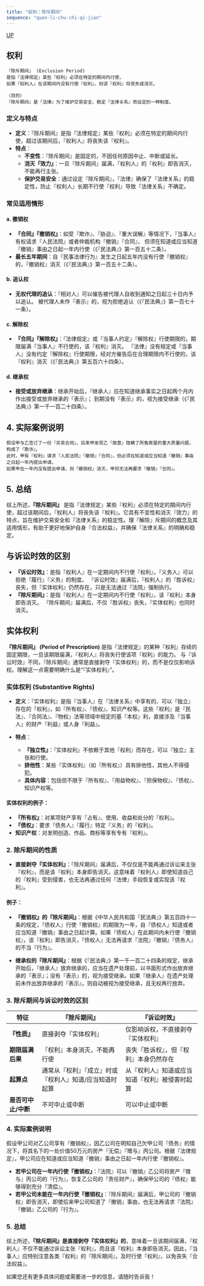 ```yaml
---
title: "权利：除斥期间"
sequence: "quan-li-chu-chi-qi-jian"
---
```


[UP](/law/civil-law-index.html)

## 权利

```text
『除斥期间』 (Exclusion Period) 
是指『法律规定』某些『权利』必须在特定的期间内行使，
如果『权利人』在该期间内没有行使『权利』，则该『权利』将丧失或消灭。

（目的）
『除斥期间』是『法律』为了维护交易安全、稳定『法律关系』而设定的一种制度。
```

### 定义与特点

- **定义**：『除斥期间』是指『法律规定』某些『权利』必须在特定的期间内行使，超过该期间后，『权利人』将丧失该『权利』。
- **特点**：
    - **不变性**：『除斥期间』是固定的，不因任何原因中止、中断或延长。
    - **消灭『效力』**：一旦『除斥期间』届满，『权利人』的『权利』即告消灭，不能再行主张。
    - **保护交易安全**：通过设定『除斥期间』，『法律』确保了『法律关系』的稳定性，防止『权利人』长期不行使『权利』导致『法律关系』不确定。

### **常见适用情形**

#### a. **撤销权**

- **『合同』『撤销权』**：如受『欺诈』、『胁迫』、『重大误解』等情况下，『当事人』有权请求『人民法院』或者仲裁机构『撤销』『合同』，
  但须在知道或应当知道『撤销』事由之日起一年内行使（《『民法典』》第一百五十二条）。
- **最长五年期间**：自『民事法律行为』发生之日起五年内没有行使『撤销权』的，『撤销权』消灭（《『民法典』》第一百五十二条）。

#### b. **追认权**

- **无权代理的追认**：『相对人』可以催告被代理人自收到通知之日起三十日内予以追认。
  被代理人未作『表示』的，视为拒绝追认（《『民法典』》第一百七十一条）。

#### c. **解除权**

- **『合同』『解除权』**：『法律规定』或『当事人约定』『解除权』行使期限的，期限届满『当事人』不行使的，该『权利』消灭。
  『法律』没有规定或『当事人』没有约定『解除权』行使期限，经对方催告后在合理期限内不行使的，该『权利』消灭（《『民法典』》第五百六十四条）。

#### d. **继承权**

- **接受或放弃继承**：继承开始后，『继承人』应在知道继承事实之日起两个月内作出接受或放弃继承的『表示』；
  到期没有『表示』的，视为接受继承（《『民法典』》第一千一百二十四条）。

## 4. **实际案例说明**

```text
假设甲与乙签订了一份『买卖合同』，后来甲发现乙『故意』隐瞒了所售房屋的重大质量问题，构成了『欺诈』。
此时，甲有『权利』请求『人民法院』『撤销』『合同』，但必须在知道或应当知道『撤销』事由之日起一年内提出申请。
如果甲在一年内没有提出申请，则『撤销权』消灭，甲将无法再要求『撤销』『合同』。
```

## 5. **总结**

综上所述，**『除斥期间』**
是指『法律规定』某些『权利』必须在特定的期间内行使，超过该期间后，『权利人』将丧失该『权利』。它具有不变性和消灭『效力』的特点，旨在维护交易安全和『法律关系』的稳定性。理『解除』斥期间的概念及其适用情形，有助于更好地保护自身『合法权益』，并确保『法律关系』的明确和稳定。

## **与诉讼时效的区别**

- **『诉讼时效』**：是指『权利人』在一定期间内不行使『权利』，『义务人』可以拒绝『履行』『义务』的制度。
  『诉讼时效』届满后，『权利人』的『胜诉权』丧失，但『实体权利』仍然存在，只是无法通过『法院』强制执行。
- **『除斥期间』**：是指『权利人』在一定期间内不行使『权利』，该『权利』本身即告消灭。
  『除斥期间』届满后，不仅『胜诉权』丧失，『实体权利』也同时消灭。

## 实体权利

**『除斥期间』 (Period of Prescription)** 是指『法律规定』的某种『权利』存续的固定期限，一旦该期限届满，『权利人』将丧失行使该项『权利』的能力。
与『诉讼时效』不同，『除斥期间』通常是直接剥夺『实体权利』的，而不是仅仅影响诉权。理解这一点需要明确什么是“『实体权利』”。

### **实体权利 (Substantive Rights)**

- **定义**：『实体权利』是指『当事人』在『法律关系』中享有的、可以『独立』存在的『权利』，如『所有权』、『债权』、知识产权等。这些『权利』是『民法』、『合同法』、『物权』法等领域中规定的基『本权』利，直接涉及『当事人』的财产『利益』或人身『利益』。

- **特点**：
  - **『独立性』**：『实体权利』不依赖于其他『权利』而存在，可以『独立』主张和行使。
  - **排他性**：某些『实体权利』（如『所有权』）具有排他性，其他人不得侵犯。
  - **具体内容**：包括但不限于『所有权』、『用益物权』、『担保物权』、『债权』、知识产权等。

#### 实体权利的例子：
- **『所有权』**：对某项财产享有『占有』、使用、收益和处分的『权利』。
- **『债权』**：要求『债务人』『履行』特定『义务』的『权利』。
- **知识产权**：对发明创造、作品、商标等享有专有『权利』。

### 2. **除斥期间的性质**

- **直接剥夺『实体权利』**：『除斥期间』届满后，不仅仅是不能再通过诉讼来主张『权利』，而是该『权利』本身即告消灭。这意味着『权利人』即使知道自己的『权利』受到侵害，也无法再通过任何『法律』手段恢复或实现该『权利』。

#### 例子：
- **『撤销权』的『除斥期间』**：根据《中华人民共和国『民法典』》第五百四十一条的规定，『债权人』行使『撤销权』的期限为一年，自『债权人』知道或者应当知道『撤销』事由之日起计算。如果『债权人』在此期间内未行使『撤销权』，该『权利』即告消灭，『债权人』无法再请求『法院』『撤销』『债务人』的不当『行为』。

- **继承权的『除斥期间』**：根据《『民法典』》第一千一百二十四条的规定，继承开始后，『继承人』放弃继承的，应当在遗产处理前，以书面形式作出放弃继承的『表示』；没有『表示』的，视为接受继承。如果『继承人』在遗产处理前未作出放弃继承的『表示』，则自动被视为接受继承，且无权再行放弃。

### 3. **除斥期间与诉讼时效的区别**

| 特征               | 『除斥期间』                                | 『诉讼时效』                                  |
|--------------------|-----------------------------------------|-------------------------------------------|
| **『性质』**           | 直接剥夺『实体权利』                        | 仅影响诉权，不直接剥夺『实体权利』            |
| **期限届满后果**   | 『权利』本身消灭，不能再行使                | 丧失『胜诉权』，但『权利』本身仍然存在            |
| **起算点**         | 通常从『权利』『成立』时或『权利人』知道/应当知道时起算 | 从『权利人』知道或应当知道『权利』被侵害时起算   |
| **是否可中止/中断**| 不可中止或中断                          | 可以中止或中断                            |

### 4. **实际案例说明**

假设甲公司对乙公司享有『撤销权』，因乙公司在明知自己欠甲公司『债务』的情况下，将其名下的一处价值50万元的房产『无偿』『赠与』丙公司。根据『法律规定』，甲公司应在知道或应当知道『撤销』事由之日起一年内行使『撤销权』。

- **若甲公司在一年内行使『撤销权』**：『法院』可以『撤销』乙公司将房产『赠与』丙公司的『行为』，恢复乙公司的『责任财产』，确保甲公司的『债权』能够得到充分『清偿』。
- **若甲公司未能在一年内行使『撤销权』**：『除斥期间』届满后，甲公司的『撤销权』即告消灭，即使后来甲公司知道了『撤销』事由，也无法再请求『法院』『撤销』乙公司的『行为』。

### 5. **总结**

综上所述，**『除斥期间』是直接剥夺『实体权利』的**，意味着一旦该期间届满，『权利人』不仅不能通过诉讼主张『权利』，而且该『权利』本身即告消灭。因此，『当事人』应特别注意各类『权利』的『除斥期间』，及时行使『权利』，以免丧失『合法权益』。

如果您还有更多具体问题或需要进一步的信息，请随时告诉我！
